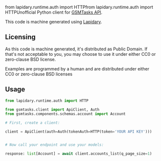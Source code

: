 from lapidary.runtime.auth import HTTPfrom lapidary.runtime.auth import HTTPUnofficial Python client for [GSMTasks API](https://api.gsmtasks.com/). 

This code is machine generated using [Lapidary](https://github.com/python-lapidary/lapidary/).

## Licensing
As this code is machine generated, it's distributed as Public Domain.
If that's not acceptable to you, you may choose to use it under either CC0 or zero-clause BSD license.

Examples are programmed by a human and are distributed under either CC0 or zero-clause BSD licenses

## Usage

```python
from lapidary.runtime.auth import HTTP

from gsmtasks.client import ApiClient, Auth
from gsmtasks.components.schemas.account import Account

# First, create a client:

client = ApiClient(auth=Auth(tokenAuth=HTTP(token='YOUR API KEY')))


# Now call your endpoint and use your models:

response: list[Account] = await client.accounts_list(q_page_size=1)
```
